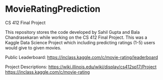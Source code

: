 # MovieRatingPrediction
CS 412 Final Project

This repository stores the code developed by Sahil Gupta and Bala Chandrasekaran while working on the CS 412 Final Project. This was a Kaggle Data Science Project which including predicting ratings (1-5) users would give to given movies. 

Public Leaderboard:
https://inclass.kaggle.com/c/movie-rating/leaderboard

Project Descriptions:
https://wiki.illinois.edu/wiki/display/cs412sp17/Project
https://inclass.kaggle.com/c/movie-rating


